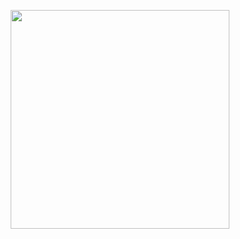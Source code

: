 <p align="center">
  <img src="https://images.velog.io/images/hanblueblue/post/3a0b0464-a4f4-44b9-820a-d14e47f98eec/js.png" height="350">

</p>


